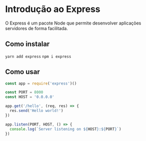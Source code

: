 # Introdução ao Express

O Express é um pacote Node que permite desenvolver aplicações servidores de forma facilitada.

## Como instalar

`yarn add express`
`npm i express`

## Como usar

```js
const app = require('express')()

const PORT = 8000
const HOST = '0.0.0.0'

app.get('/hello', (req, res) => {
  res.send('Hello world!')
})

app.listen(PORT, HOST, () => {
  console.log(`Server listening on ${HOST}:${PORT}`)
})
```
